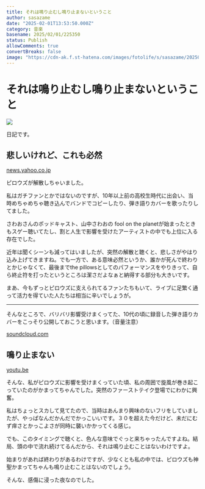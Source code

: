 ```yaml
---
title: それは鳴り止むし鳴り止まないということ
author: sasazame
date: "2025-02-01T13:53:50.000Z"
category: 音楽
basename: 2025/02/01/225350
status: Publish
allowComments: true
convertBreaks: false
image: "https://cdn-ak.f.st-hatena.com/images/fotolife/s/sasazame/20250201/20250201221803.png"
---
```

# それは鳴り止むし鳴り止まないということ

![](https://cdn-ak.f.st-hatena.com/images/fotolife/s/sasazame/20250201/20250201221803.png)

日記です。

<!-- Extended Body -->

## 悲しいけれど、これも必然

[news.yahoo.co.jp](https://news.yahoo.co.jp/articles/737a6e3f6eb1dd85c274e4cf42a799d2feebd3c2)

ピロウズが解散しちゃいました。

私はガチファンとかではないのですが、10年以上前の高校生時代に出会い、当時めちゃめちゃ聴き込んでバンドでコピーしたり、弾き語りカバーを歌ったりしてました。

さわおさんのポッドキャスト、山中さわおの fool on the planetが始まったときもスゲー聴いてたし、割と人生で影響を受けたアーティストの中でも上位に入る存在でした。

近年は聞くシーンも減ってはいましたが、突然の解散と聴くと、悲しさがやはり込み上げてきますね。でも一方で、ある意味必然というか、誰かが死んで終わりとかじゃなくて、最後までthe pillowsとしてのパフォーマンスをやりきって、自ら終止符を打ったというところは潔さだよなぁと納得する部分も大きいです。

まあ、今もずっとピロウズに支えられてるファンたちもいて、ライブに足繁く通って活力を得ていた人たちは相当に辛いでしょうが。

* * *

そんなところで、バリバリ影響受けまくってた、10代の頃に録音した弾き語りカバーをこっそり公開しておこうと思います。（音量注意）

[soundcloud.com](https://soundcloud.com/sasazame/funny-bunny-acoustic-cover/s-q31zG2xtzDt?si=1a08ff0d2bd94ddfaaaeb99ff7d48e58&utm_source=clipboard&utm_medium=text&utm_campaign=social_sharing)

## 鳴り止まない

[youtu.be](https://youtu.be/3oKoaz4SLO0?si=AUa-3zDlwXrgK5Ly)

そんな、私がピロウズに影響を受けまくっていた頃、私の周囲で旋風が巻き起こっていたのがかまってちゃんでした。突然のファーストテイク登場でにわかに興奮。

私はちょっとスカして見てたので、当時はあんまり興味のないフリをしていましたが、やっぱなんだかんだでかっこいいです。３０を超えた今だけど、未だにむず痒さとかっこよさが同時に襲いかかってくる感じ。

でも、このタイミングで聴くと、色んな意味でぐっと来ちゃったんですよね。結局、頭の中で流れ続けてるんだから、それは鳴り止むことはないわけですよ。

始まりがあれば終わりがあるわけですが、少なくとも私の中では、ピロウズも神聖かまってちゃんも鳴り止むことはないのでしょう。

そんな、感傷に浸った夜なのでした。